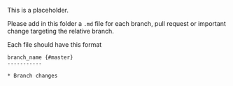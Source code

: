 
This is a placeholder.

Please add in this folder a `.md` file for each branch, pull request or
important change targeting the relative branch.

Each file should have this format

```
branch_name {#master}
-----------

* Branch changes
```
